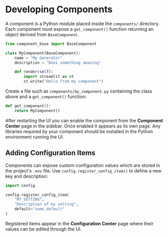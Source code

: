 # Developing Components

A component is a Python module placed inside the `components/` directory.  Each component must expose a `get_component()` function returning an object derived from `BaseComponent`.

```python
from component_base import BaseComponent

class MyComponent(BaseComponent):
    name = "My Generator"
    description = "Does something amazing"

    def render(self):
        import streamlit as st
        st.write("Hello from my component")
```

Create a file such as `components/my_component.py` containing the class above and a `get_component()` function:

```python
def get_component():
    return MyComponent()
```

After restarting the UI you can enable the component from the **Component Center** page in the sidebar. Once enabled it appears as its own page. Any libraries required by your component should be installed in the Python environment running the UI.

## Adding Configuration Items

Components can expose custom configuration values which are stored in the project's `.env` file. Use `config.register_config_item()` to define a new key and description:

```python
import config

config.register_config_item(
    "MY_SETTING",
    "Description of my setting",
    default="some_default"
)
```

Registered items appear in the **Configuration Center** page where their values can be edited through the UI.
